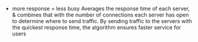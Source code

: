 - more response = less busy
Averages the response time of each server, & combines that with the number of connections each server has open to determine where to send traffic. By sending traffic to the servers with the quickest response time, the algorithm ensures faster service for users